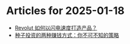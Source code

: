 # Articles for 2025-01-18

- [Revolut 如何以闪电速度打造产品？](https://keithhchen.github.io/wpa-md-previews/2025-01-18/html/Revolut-如何以闪电速度打造产品.html)
- [种子投资的两种赚钱方式：你不可不知的策略](https://keithhchen.github.io/wpa-md-previews/2025-01-18/html/种子投资的两种赚钱方式你不可不知的策略.html)